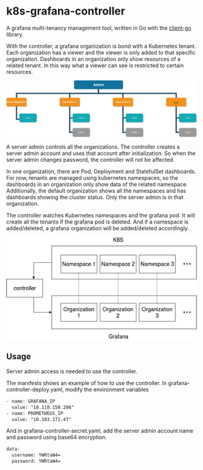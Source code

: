 # k8s-grafana-controller

A grafana multi-tenancy management tool, written in Go with the [client-go](https://github.com/kubernetes/client-go) library.

With the controller, a grafana organization is bond with a Kubernetes tenant. Each organization has a viewer and the viewer is only added to that specific organization. Dashboards in an organization only show resources of a related tenant. In this way what a viewer can see is restricted to certain resources.

![](docs/pics/user.png)

A server admin controls all the organizations. The controller creates a server admin account and uses that account after initialization. So when the server admin changes password, the controller will not be affected.


In one organization, there are Pod, Deployment and StatefulSet dashboards. For now, tenants are managed using kubernetes namespaces, so the dashboards in an organization only show data of the related namespace. Additionally, the default organization shows all the namespaces and has dashboards showing the cluster status. Only the server admin is in that organization.

The controller watches Kubernetes namespaces and the grafana pod. It will create all the tenants if the grafana pod is deleted.
And if a namespace is added/deleted, a grafana organization will be added/deleted accordingly.

![namespace](docs/pics/namespace.png)

## Usage  

Server admin access is needed to use the controller.

The manifests shows an example of how to use the controller.
In grafana-controller-deploy.yaml, modify the environment variables
```  
- name: GRAFANA_IP
  value: "10.110.150.206"
- name: PROMETHEUS_IP
  value: "10.103.171.47"
```  
And in grafana-controller-secret.yaml, add the server admin account name and password using base64 encryption.
```
data:
  username: YWRtaW4=
  password: YWRtaW4=
```

